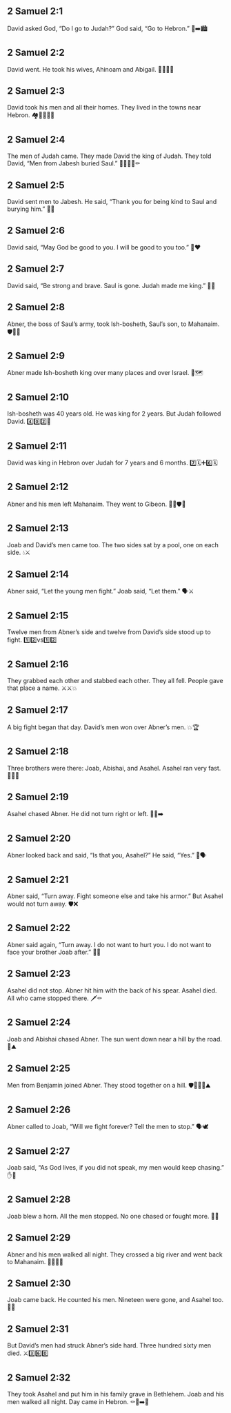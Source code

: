 ## 2 Samuel 2:1
David asked God, “Do I go to Judah?” God said, “Go to Hebron.” 🙏➡️🏙️
## 2 Samuel 2:2
David went. He took his wives, Ahinoam and Abigail. 🚶‍♂️👩👩
## 2 Samuel 2:3
David took his men and all their homes. They lived in the towns near Hebron. 🏘️👨‍👩‍👧‍👦
## 2 Samuel 2:4
The men of Judah came. They made David the king of Judah. They told David, “Men from Jabesh buried Saul.” 👑🧑‍🤝‍🧑⚰️
## 2 Samuel 2:5
David sent men to Jabesh. He said, “Thank you for being kind to Saul and burying him.” 📜✅
## 2 Samuel 2:6
David said, “May God be good to you. I will be good to you too.” 🤝❤️
## 2 Samuel 2:7
David said, “Be strong and brave. Saul is gone. Judah made me king.” 💪👑
## 2 Samuel 2:8
Abner, the boss of Saul’s army, took Ish-bosheth, Saul’s son, to Mahanaim. 🛡️👨‍✈️
## 2 Samuel 2:9
Abner made Ish-bosheth king over many places and over Israel. 👑🗺️
## 2 Samuel 2:10
Ish-bosheth was 40 years old. He was king for 2 years. But Judah followed David. 4️⃣0️⃣2️⃣👑
## 2 Samuel 2:11
David was king in Hebron over Judah for 7 years and 6 months. 7️⃣🗓️➕6️⃣🗓️
## 2 Samuel 2:12
Abner and his men left Mahanaim. They went to Gibeon. 🚶‍♂️🛡️📍
## 2 Samuel 2:13
Joab and David’s men came too. The two sides sat by a pool, one on each side. 💧⚔️
## 2 Samuel 2:14
Abner said, “Let the young men fight.” Joab said, “Let them.” 🗣️⚔️
## 2 Samuel 2:15
Twelve men from Abner’s side and twelve from David’s side stood up to fight. 1️⃣2️⃣vs1️⃣2️⃣
## 2 Samuel 2:16
They grabbed each other and stabbed each other. They all fell. People gave that place a name. ⚔️⚔️💥
## 2 Samuel 2:17
A big fight began that day. David’s men won over Abner’s men. 💥🏆
## 2 Samuel 2:18
Three brothers were there: Joab, Abishai, and Asahel. Asahel ran very fast. 🏃‍♂️💨
## 2 Samuel 2:19
Asahel chased Abner. He did not turn right or left. 🏃‍♂️➡️
## 2 Samuel 2:20
Abner looked back and said, “Is that you, Asahel?” He said, “Yes.” 👀🗣️
## 2 Samuel 2:21
Abner said, “Turn away. Fight someone else and take his armor.” But Asahel would not turn away. 🛡️❌
## 2 Samuel 2:22
Abner said again, “Turn away. I do not want to hurt you. I do not want to face your brother Joab after.” 🛑😟
## 2 Samuel 2:23
Asahel did not stop. Abner hit him with the back of his spear. Asahel died. All who came stopped there. 🗡️⚰️
## 2 Samuel 2:24
Joab and Abishai chased Abner. The sun went down near a hill by the road. 🌅⛰️
## 2 Samuel 2:25
Men from Benjamin joined Abner. They stood together on a hill. 🛡️🧑‍🤝‍🧑⛰️
## 2 Samuel 2:26
Abner called to Joab, “Will we fight forever? Tell the men to stop.” 🗣️🕊️
## 2 Samuel 2:27
Joab said, “As God lives, if you did not speak, my men would keep chasing.” ✋🙏
## 2 Samuel 2:28
Joab blew a horn. All the men stopped. No one chased or fought more. 📯🛑
## 2 Samuel 2:29
Abner and his men walked all night. They crossed a big river and went back to Mahanaim. 🌙🌉🚶‍♂️
## 2 Samuel 2:30
Joab came back. He counted his men. Nineteen were gone, and Asahel too. 🔢😢
## 2 Samuel 2:31
But David’s men had struck Abner’s side hard. Three hundred sixty men died. ⚔️3️⃣6️⃣0️⃣
## 2 Samuel 2:32
They took Asahel and put him in his family grave in Bethlehem. Joab and his men walked all night. Day came in Hebron. ⚰️🌙➡️🌅
